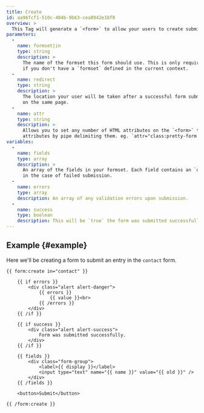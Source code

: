 ```yaml
---
title: Create
id: aa96fcf1-510c-404b-9b63-cea8942e1bf8
overview: >
  This Tag will generate a `<form>` to allow your users to create submissions into a particular Form.
parameters:
  -
    name: formset|in
    type: string
    description: >
      The name of the formset this form should use. This is only required if you do _not_ use the `form:set` tag, or
      if you don't have a `formset` defined in the current context.
  -
    name: redirect
    type: string
    description: >
      The location your user will be taken after a successful form submission. If left blank, the user will stay
      on the same page.
  -
    name: attr
    type: string
    description: >
      Allows you to set any number of HTML attributes on the `<form>` tag. You can specify multiple
      attributes by pipe delimiting them. eg. `attr="class:pretty-form|id:contact"`
variables:
  -
    name: fields
    type: array
    description: >
      An array of the fields in your formset. Each field contains an `old` value that holds previous input
      in the case of failed submission.
  -
    name: errors
    type: array
    description: An array of any validation errors upon submission.
  -
    name: success
    type: boolean
    description: This will be `true` the form was submitted successfully.
---
```

## Example {#example}

Here we'll be creating a form to submit an entry in the `contact` form.

```
{{ form:create in="contact" }}

    {{ if errors }}
        <div class="alert alert-danger">
            {{ errors }}
                {{ value }}<br>
            {{ /errors }}
        </div>
    {{ /if }}

    {{ if success }}
        <div class="alert alert-success">
            Form was submitted successfully.
        </div>
    {{ /if }}

    {{ fields }}
        <div class="form-group">
            <label>{{ display }}</label>
            <input type="text" name="{{ name }}" value="{{ old }}" />
        </div>
    {{ /fields }}

    <button>Submit</button>

{{ /form:create }}
```

